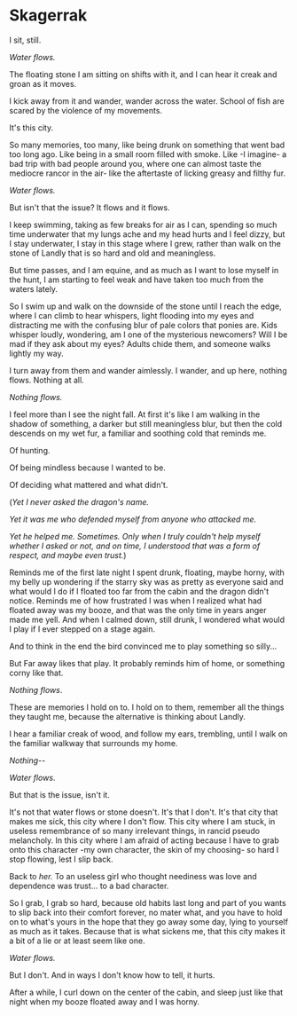 Skagerrak
=========

I sit, still.

*Water flows.*

The floating stone I am sitting on shifts with it, and I can hear it creak and groan as it moves.

I kick away from it and wander, wander across the water. School of fish are scared by the violence of my movements.

It's this city.

So many memories, too many, like being drunk on something that went bad too long ago. Like being in a small room filled with smoke. Like -I imagine- a bad trip with bad people around you, where one can almost taste the mediocre rancor in the air- like the aftertaste of licking greasy and filthy fur.

*Water flows.*

But isn't that the issue? It flows and it flows.

I keep swimming, taking as few breaks for air as I can, spending so much time underwater that my lungs ache and my head hurts and I feel dizzy, but I stay underwater, I stay in this stage where I grew, rather than walk on the stone of Landly that is so hard and old and meaningless.

But time passes, and I am equine, and as much as I want to lose myself in the hunt, I am starting to feel weak and have taken too much from the waters lately.

So I swim up and walk on the downside of the stone until I reach the edge, where I can climb to hear whispers, light flooding into my eyes and distracting me with the confusing blur of pale colors that ponies are. Kids whisper loudly, wondering, am I one of the mysterious newcomers? Will I be mad if they ask about my eyes? Adults chide them, and someone walks lightly my way.

I turn away from them and wander aimlessly. I wander, and up here, nothing flows. Nothing at all.

*Nothing flows.*

I feel more than I see the night fall. At first it's like I am walking in the shadow of something, a darker but still meaningless blur, but then the cold descends on my wet fur, a familiar and soothing cold that reminds me.

Of hunting.

Of being mindless because I wanted to be.

Of deciding what mattered and what didn't.

(*Yet I never asked the dragon's name.*

*Yet it was me who defended myself from anyone who attacked me.*

*Yet he helped me. Sometimes. Only when I truly couldn't help myself whether I asked or not, and on time, I understood that was a form of respect, and maybe even trust.*)

Reminds me of the first late night I spent drunk, floating, maybe horny, with my belly up wondering if the starry sky was as pretty as everyone said and what would I do if I floated too far from the cabin and the dragon didn't notice. Reminds me of how frustrated I was when I realized what had floated away was my booze, and that was the only time in years anger made me yell. And when I calmed down, still drunk, I wondered what would I play if I ever stepped on a stage again.

And to think in the end the bird convinced me to play something so silly...

But Far away likes that play. It probably reminds him of home, or something corny like that.

*Nothing flows*.

These are memories I hold on to. I hold on to them, remember all the things they taught me, because the alternative is thinking about Landly.

I hear a familiar creak of wood, and follow my ears, trembling, until I walk on the familiar walkway that surrounds my home.

*Nothing--*

*Water flows*.

But that is the issue, isn't it.

It's not that water flows or stone doesn't. It's that I don't. It's that city that makes me sick, this city where I don't flow. This city where I am stuck, in useless remembrance of so many irrelevant things, in rancid pseudo melancholy. In this city where I am afraid of acting because I have to grab onto this character -my own character, the skin of my choosing- so hard I stop flowing, lest I slip back.

Back to *her.* To an useless girl who thought neediness was love and dependence was trust... to a bad character.

So I grab, I grab so hard, because old habits last long and part of you wants to slip back into their comfort forever, no mater what, and you have to hold on to what's yours in the hope that they go away some day, lying to yourself as much as it takes. Because that is what sickens me, that this city makes it a bit of a lie or at least seem like one.

*Water flows.*

But I don't. And in ways I don't know how to tell, it hurts.

After a while, I curl down on the center of the cabin, and sleep just like that night when my booze floated away and I was horny.